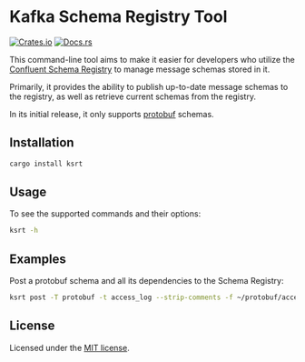 # Kafka Schema Registry Tool

[![Crates.io](https://img.shields.io/crates/v/ksrt.svg)](https://crates.io/crates/ksrt/)
[![Docs.rs](https://docs.rs/ksrt/badge.svg)](https://docs.rs/ksrt/)

This command-line tool aims to make it easier for developers who utilize the [Confluent Schema Registry](https://github.com/confluentinc/schema-registry) to manage message schemas stored in it.

Primarily, it provides the ability to publish up-to-date message schemas to the registry, as well as retrieve current schemas from the registry.

In its initial release, it only supports [protobuf](https://github.com/protocolbuffers/protobuf) schemas.

## Installation

```sh
cargo install ksrt
```

## Usage

To see the supported commands and their options:

```sh
ksrt -h
```

## Examples

Post a protobuf schema and all its dependencies to the Schema Registry:

```sh
ksrt post -T protobuf -t access_log --strip-comments -f ~/protobuf/access_log.proto http://cp-schema-registry.local:8081
```

## License

Licensed under the [MIT license](LICENSE).
